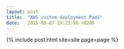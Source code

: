 ```yaml
---
layout: post
title:  "AWS custom deployment PaaS"
date:   2015-08-07 19:23:50 +0200
---
```

{% include post.html site=site page=page %}
